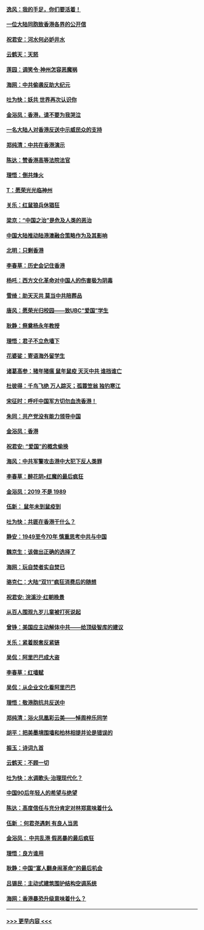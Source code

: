 #### [逸风：我的手足，你们要活着！](../pages/nsc993/n11676352.md?t=11241301) 
#### [一位大陆同胞致香港各界的公开信](../pages/nsc993/n11675761.md?t=11241301) 
#### [祝君安：河水何必妒井水](../pages/nsc993/n11675746.md?t=11241301) 
#### [云鹤天：天怒](../pages/nsc993/n11675718.md?t=11241301) 
#### [莲园：调笑令‧神州怎容恶魔祸](../pages/nsc993/n11675648.md?t=11241301) 
#### [海网：中共偷袭反助大纪元](../pages/nsc993/n11673515.md?t=11241301) 
#### [吐为快：妖共 世界再次认识你](../pages/nsc993/n11673506.md?t=11241301) 
#### [金浴凤：香港，请不要为我哭泣](../pages/nsc993/n11673248.md?t=11241301) 
#### [一名大陆人对香港反送中示威民众的支持](../pages/nsc993/n11672615.md?t=11241301) 
#### [郑纯清：中共在香港演示](../pages/nsc993/n11670539.md?t=11241301) 
#### [陈达：赞香港高等法院法官](../pages/nsc993/n11669542.md?t=11241301) 
#### [理悟：倒共烽火](../pages/nsc993/n11668844.md?t=11241301) 
#### [T：愿荣光光临神州](../pages/nsc993/n11668421.md?t=11241301) 
#### [关乐：红鼠狼兵休猖狂](../pages/nsc993/n11668378.md?t=11241301) 
#### [梁京：“中国之治”是危及人类的恶治](../pages/nsc993/n11668328.md?t=11241301) 
#### [中国大陆推动陆港澳融合策略作为及其影响](../pages/nsc993/n11668157.md?t=11241301) 
#### [北明：只剩香港](../pages/nsc993/n11668002.md?t=11241301) 
#### [李春草：历史会记住香港](../pages/nsc993/n11667927.md?t=11241301) 
#### [杨吒：西方文化革命对中国人的伤害极为阴毒](../pages/nsc993/n11664521.md?t=11241301) 
#### [雪绮：助天灭共 莫当中共陪葬品](../pages/nsc993/n11662650.md?t=11241301) 
#### [唐风：愿荣光归校园——致UBC“爱国”学生](../pages/nsc993/n11662194.md?t=11241301) 
#### [耿静：祭奠杨永年教授](../pages/nsc993/n11662514.md?t=11241301) 
#### [理悟：君子不立危墙下](../pages/nsc993/n11662172.md?t=11241301) 
#### [花婆娑：寄语海外留学生](../pages/nsc993/n11662121.md?t=11241301) 
#### [诸葛高参：猪年猪瘟 鼠年鼠疫 天灭中共 谁挡谁亡](../pages/nsc993/n11661980.md?t=11241301) 
#### [杜彼得：千鸟飞绝 万人踪灭；孤蓑笠翁 独钓寒江](../pages/nsc993/n11661170.md?t=11241301) 
#### [宋征时：呼吁中国军方切勿血洗香港！](../pages/nsc993/n11415318.md?t=11241301) 
#### [朱同：共产党没有能力领导中国](../pages/nsc993/n11660421.md?t=11241301) 
#### [金浴凤：香港](../pages/nsc993/n11660419.md?t=11241301) 
#### [祝君安: “爱国”的概念偷换](../pages/nsc993/n11659706.md?t=11241301) 
#### [海风：中共军警攻击港中大犯下反人类罪](../pages/nsc993/n11659632.md?t=11241301) 
#### [李春草：醉花阴•红魔的最后疯狂](../pages/nsc993/n11659287.md?t=11241301) 
#### [金浴凤：2019 不是 1989](../pages/nsc993/n11657663.md?t=11241301) 
#### [伍新： 鼠年未到鼠疫到](../pages/nsc993/n11655098.md?t=11241301) 
#### [吐为快：共匪在香港干什么？](../pages/nsc993/n11654891.md?t=11241301) 
#### [静安：1949至今70年 慎重思考中共与中国](../pages/nsc993/n11651244.md?t=11241301) 
#### [魏京生：该做出正确的选择了](../pages/nsc993/n11653084.md?t=11241301) 
#### [海网：玩自焚者实自焚已](../pages/nsc993/n11652423.md?t=11241301) 
#### [骆克仁：大陆“双11”疯狂消费后的随想](../pages/nsc993/n11652305.md?t=11241301) 
#### [祝君安: 浣溪沙·红朝晚景](../pages/nsc993/n11652258.md?t=11241301) 
#### [从百人围观九岁儿童被打死说起](../pages/nsc993/n11651030.md?t=11241301) 
#### [曾铮：美国应主动解体中共——给顶级智库的建议](../pages/nsc993/n11649888.md?t=11241301) 
#### [关乐：紧着脱套反紧链](../pages/nsc993/n11649069.md?t=11241301) 
#### [吴侃：阿里巴巴成大盗](../pages/nsc993/n11645523.md?t=11241301) 
#### [李春草：红墙赋](../pages/nsc993/n11646389.md?t=11241301) 
#### [吴侃：从企业文化看阿里巴巴](../pages/nsc993/n11645476.md?t=11241301) 
#### [理悟：敬港胞抗共反送中](../pages/nsc993/n11645466.md?t=11241301) 
#### [郑纯清：浴火凤凰彩云美——悼周梓乐同学](../pages/nsc993/n11645155.md?t=11241301) 
#### [胡平：把美墨境围墙和柏林相提并论是错误的](../pages/nsc993/n11645134.md?t=11241301) 
#### [振玉：诗词九首](../pages/nsc993/n11644081.md?t=11241301) 
#### [云鹤天：不顾一切](../pages/nsc993/n11643508.md?t=11241301) 
#### [吐为快：水调歌头·治理现代化？](../pages/nsc993/n11643485.md?t=11241301) 
#### [中国90后年轻人的希望与绝望](../pages/nsc993/n11642317.md?t=11241301) 
#### [陈达：高度信任与充分肯定对林郑意味着什么](../pages/nsc993/n11641441.md?t=11241301) 
#### [伍新 ：何君尧遇刺 有良人当思](../pages/nsc993/n11641503.md?t=11241301) 
#### [金浴凤： 中共乱港  假恶暴的最后疯狂](../pages/nsc993/n11641495.md?t=11241301) 
#### [理悟：良方谁用](../pages/nsc993/n11641463.md?t=11241301) 
#### [耿静：中国“富人翻身闹革命”的最后机会](../pages/nsc993/n11640655.md?t=11241301) 
#### [吕锡民：主动式建筑围护结构空调系统](../pages/nsc993/n11640168.md?t=11241301) 
#### [海网：香港暴恐升级意味着什么？](../pages/nsc993/n11635904.md?t=11241301) 

----
#### [ >>> 更早内容 <<< ](../indexes/nsc993-earlier.md)
